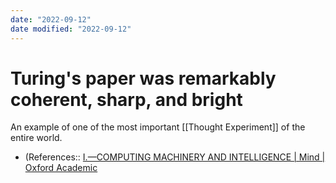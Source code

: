 ```yaml
---
date: "2022-09-12"
date modified: "2022-09-12"
---
```


# Turing's paper was remarkably coherent, sharp, and bright
An example of one of the most important [[Thought Experiment]] of the entire world.
- (References:: [I.—COMPUTING MACHINERY AND INTELLIGENCE | Mind | Oxford Academic](https://academic.oup.com/mind/article/LIX/236/433/986238)
